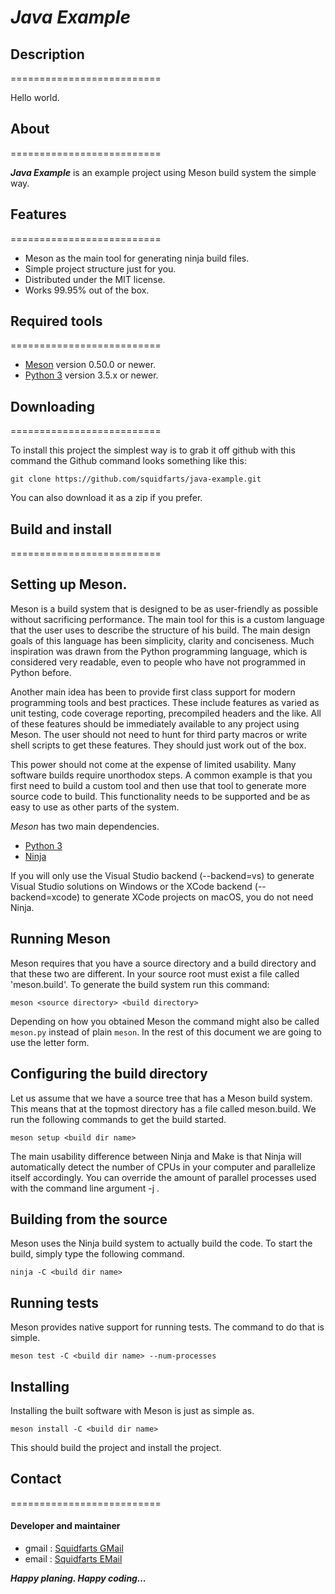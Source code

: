 # ***Java Example***

## **Description**
==========================

Hello world.


## **About**
==========================

***Java Example*** is an example project using Meson build system the simple way.


## **Features**
==========================

- Meson as the main tool for generating ninja build files.
- Simple project structure just for you. 
- Distributed under the MIT license.
- Works 99.95% out of the box.


## **Required tools**
==========================

- [Meson](https://github.com/mesonbuild/meson.git) version 0.50.0 or newer.
- [Python 3](https://python.org) version 3.5.x or newer.


## **Downloading**
==========================

To install this project the simplest way is to grab it off github with
this command the Github command looks something like this:

```console
git clone https://github.com/squidfarts/java-example.git
```
You can also download it as a zip if you prefer.


## **Build and install**
==========================

## **Setting up Meson.**

Meson is a build system that is designed to be as user-friendly as possible without 
sacrificing performance. The main tool for this is a custom language that the user 
uses to describe the structure of his build. The main design goals of this language 
has been simplicity, clarity and conciseness. Much inspiration was drawn from the 
Python programming language, which is considered very readable, even to people 
who have not programmed in Python before.

Another main idea has been to provide first class support for modern programming
tools and best practices. These include features as varied as unit testing, code 
coverage reporting, precompiled headers and the like. All of these features should 
be immediately available to any project using Meson. The user should not need to 
hunt for third party macros or write shell scripts to get these features. They should 
just work out of the box.

This power should not come at the expense of limited usability. Many software builds 
require unorthodox steps. A common example is that you first need to build a custom
tool and then use that tool to generate more source code to build. This functionality 
needs to be supported and be as easy to use as other parts of the system.

*Meson* has two main dependencies.

- [Python 3](https://python.org)
- [Ninja](https://github.com/ninja-build/ninja/)

If you will only use the Visual Studio backend (--backend=vs) to generate Visual Studio
solutions on Windows or the XCode backend (--backend=xcode) to generate XCode 
projects on macOS, you do not need Ninja.


## **Running Meson**

Meson requires that you have a source directory and a build directory and that these
two are different. In your source root must exist a file called 'meson.build'. To generate
the build system run this command:

```console
meson <source directory> <build directory>
```

Depending on how you obtained Meson the command might also be called `meson.py`
instead of plain `meson`. In the rest of this document we are going to use the letter form.


## **Configuring the build directory**

Let us assume that we have a source tree that has a Meson build system. This means
that at the topmost directory has a file called meson.build. We run the following
commands to get the build started.

```console
meson setup <build dir name>
```

The main usability difference between Ninja and Make is that Ninja will automatically
detect the number of CPUs in your computer and parallelize itself accordingly. You can
override the amount of parallel processes used with the command line argument
-j <num processes>.

## **Building from the source**

Meson uses the Ninja build system to actually build the code. To start the build, simply type 
the following command.

```console
ninja -C <build dir name>
```

## **Running tests**

Meson provides native support for running tests. The command to do that is simple.

```console
meson test -C <build dir name> --num-processes
```

## **Installing**

Installing the built software with Meson is just as simple as.

```console
meson install -C <build dir name>
```

This should build the project and install the project.


## **Contact**
==========================

#### **Developer and maintainer**

- gmail : [Squidfarts GMail](mailto:michaelbrockus@gmail.com)
- email : [Squidfarts EMail](mailto:michael@squidfarts)

***Happy planing.  Happy coding...***
